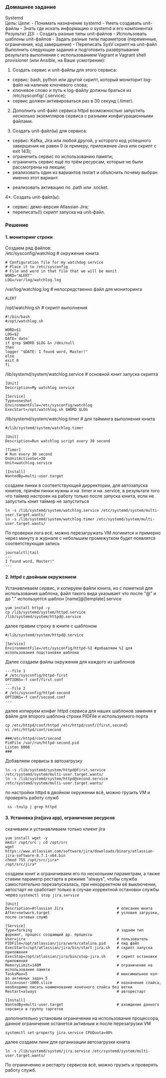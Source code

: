 ### Домашнее задание  
Systemd  
Цель: Цели: - Понимать назначение systemd - Уметь создавать unit-файлы - Знать где искать информацию о systemd и его компонентах Результат ДЗ: - Создать разные типы unit-файлов - Использовать шаблоны unit-файлов - Задать разные типы параметров (переменные, ограничения, код завершения) - Переписать SysV скрипт на unit-файл  
Выполнить следующие задания и подготовить развёртывание результата выполнения с использованием Vagrant и Vagrant shell provisioner (или Ansible, на Ваше усмотрение):  
1. Создать сервис и unit-файлы для этого сервиса:  
- сервис: bash, python или другой скрипт, который мониторит log-файл на наличие ключевого слова;  
- ключевое слово и путь к log-файлу должны браться из /etc/sysconfig/ (.service);  
- сервис должен активироваться раз в 30 секунд (.timer).  
  
2. Дополнить unit-файл сервиса httpd возможностью запустить несколько экземпляров сервиса с разными конфигурационными файлами.  
  
3. Создать unit-файл(ы) для сервиса:  
- сервис: Kafka, Jira или любой другой, у которого код успешного завершения не равен 0 (к примеру, приложение Java или скрипт с exit 143);  
- ограничить сервис по использованию памяти;  
- ограничить сервис ещё по трём ресурсам, которые не были рассмотрены на лекции;  
- реализовать один из вариантов restart и объяснить почему выбран именно этот вариант.  
* реализовать активацию по .path или .socket.  
  
4*. Создать unit-файл(ы):  
- сервис: демо-версия Atlassian Jira;  
- переписать(!) скрипт запуска на unit-файл.  

### Решение
#### 1. мониторинг строки  
Создаем ряд файлов:  
  /etc/sysconfig/watchlog # окружение юнита
```
# Configuration file for my watchdog service
# Place it to /etc/sysconfig
# File and word in that file that we will be monit
WORD="ALERT"
LOG=/var/log/watchlog.log 
```

  /var/log/watchlog.log # непосредственно файл для мониторинга
```
ALERT
```

  /opt/watchlog.sh # скрипт выполнения 
```
#!/bin/bash
#/opt/watchlog.sh

WORD=$1
LOG=$2
DATE=`date`
if grep $WORD $LOG &> /dev/null
then
logger "$DATE: I found word, Master!"
else
exit 0
fi
```
  /lib/systemd/system/watchlog.service # основной юнит запуска скрипта
```
[Unit]
Description=My watchlog service

[Service]
Type=oneshot
EnvironmentFile=/etc/sysconfig/watchlog
ExecStart=/opt/watchlog.sh $WORD $LOG
```
  /lib/systemd/system/watchlog.timer # для тайминга выполнения юнита
```
#/lib/systemd/system/watchlog.timer

[Unit]
Description=Run watchlog script every 30 second

[Timer]
# Run every 30 second
OnUnitActiveSec=30
Unit=watchlog.service

[Install]
WantedBy=multi-user.target
```
создаем линки в соответствующей дирректории, для автозапуска юнитов, причём линки нужны и на .timer и на .service, в результате того что таймер настроен на работу только после запуска юнита, если не запустить юнит таймер не запуститься  
```
ln -s /lib/systemd/system/watchlog.service /etc/systemd/system/multi-user.target.wants/
ln -s /lib/systemd/system/watchlog.timer /etc/systemd/system/multi-user.target.wants/
```
По проверки лога всё, можно перезагружать VM логинится и примерно через минуту в журнале с небольшим промежутком будет появлятся соответствующая запись
```
journalctl|tail
--- 
I found word, Master!"
---
```
#### 2. httpd с двойным окружением
Устанавливаем сервис, и копируем файли юнита, но с пометкой для использования шаблона, файл такого вида указывает что после "@" и до "."  используется шаблон  [name]@[template].service  
```
yum install httpd -y
cp /lib/systemd/system/httpd.service /lib/systemd/system/httpd@.service
```
далее правим строку в юните с шаблоном 
```
#/lib/systemd/system/httpd@.service

[Service]
EnvironmentFile=/etc/sysconfig/httpd-%I #добавляем %I для использования подстановки шаблона
```
Далее создаем файлы окружения для каждого из шаблонов  
```
---file 1
# /etc/sysconfig/httpd-first
OPTIONS=-f conf/first.conf
---
---file 2
# /etc/sysconfig/httpd-second
OPTIONS=-f conf/second.conf
---
```
далее копируем конфиг httpd сервиса для наших шаблонов заменяя в файле для второго шаблона строки PIDFile и используемого порта
```
cp /etc/httpd/conf/httpd /etc/httpd/conf/{first,second}
vi /etc/httpd/cont/second

###/etc/httpd/cont/second
PidFile /var/run/httpd-second.pid
Listen 8008
###
```
Добавляем сервисы в автозагрузку
```
ln -s /lib/systemd/system/httpd@first.service /etc/systemd/system/multi-user.target.wants/
ln -s /lib/systemd/system/httpd@second.service /etc/systemd/system/multi-user.target.wants/
```
по настройки httpd в двойном окружении всё, можно грузить VM и проверять работу служб
```
 ss -tnulp | grep httpd
```

#### 3. Установка jira(java app), ограничение ресурсов
скачиваем и устанавливаем только клиент jira
```
yum install wget -y
mkdir /opt/src ; cd /opt/src
wget https://www.atlassian.com/software/jira/downloads/binary/atlassian-jira-software-8.7.1-x64.bin
chmod 755 /opt/src/jira*     
/opt/src/jira*
```
создаем юнит и ограничиваем его по нескольким параметрам, а также ставим параметр рестарта в режиме "always", чтобы служба самостоятельно перезапускалась, при некорректном её выключении, автостарт не сработает только в случае корректной остановки службы через `systemctl stop jira.service`
```
[Unit]
Description=Atlassian Jira                        # описание юнита
After=network.target                              # условия загрузки, после сетевых служб

[Service]
Type=forking                                      # задаем тип форкинг, процесс создающий др. процессы
User=jira                                         # пользователь
PIDFile=/opt/atlassian/jira/work/catalina.pid     # пид файл
ExecStart=/opt/atlassian/jira/bin/start-jira.sh   # скрипт запуска приложения
ExecStop=/opt/atlassian/jira/bin/stop-jira.sh     # скрипт остановки приложения
MemoryLimit=140M                                  # ограничение на использование памяти
TasksMax=5                                        # максимальноe кол-во активных задач 5
Slice=user-1000.slice                             # назначение слайса, необходимо писать наименование конечного слайса без ветки
Restart=always                                    # авторестарт

[Install]
WantedBy=multi-user.target                        # вхождение данного серсвиса в группу таргетов
```
дополнительно установим ограничение на использование процессора, данное ограничение останется активным и после перезагрузки VM
```  
systemctl set-property jira.service CPUQuota=40%   
```
далее создаем линк для организации автозагрузки юнита
```
ln -s /lib/systemd/system/jira.service /etc/systemd/system/multi-user.target.wants/
```
По ограничению и рестарту сервисов всё, можно грузить и проверять работу служб.
